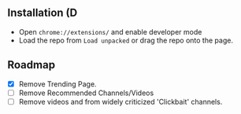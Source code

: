 ## Installation (D

- Open `chrome://extensions/` and enable developer mode
- Load the repo from `Load unpacked` or drag the repo onto the page.

## Roadmap
- [X] Remove Trending Page.
- [ ] Remove Recommended Channels/Videos
- [ ] Remove videos and from widely criticized 'Clickbait' channels.
